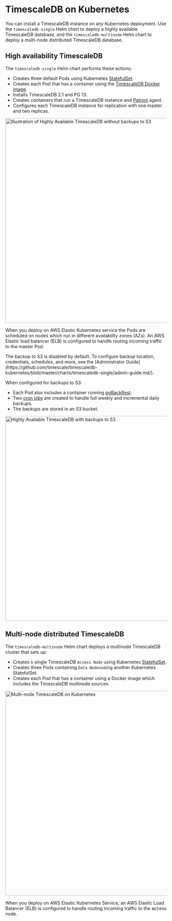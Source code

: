 # TimescaleDB on Kubernetes
You can install a TimescaleDB instance on any Kubernetes deployment. Use the `timescaledb-single` Helm chart to deploy a highly available TimescaleDB database, and the `timescaledb-multinode` Helm chart to deploy a multi-node distributed TimescaleDB database. 

## High availability TimescaleDB 
The `timescaledb-single` Helm chart performs these actions:

* Creates three default Pods using Kubernetes [StatefulSet](https://kubernetes.io/docs/concepts/workloads/controllers/statefulset/).
* Creates each Pod that has a container using the [TimescaleDB Docker image](https://github.com/timescale/timescaledb-docker-ha).
* Installs TimescaleDB 2.1 and PG 13.
* Creates containers that run a TimescaleDB instance and [Patroni](https://patroni.readthedocs.io/en/latest/) agent.
* Configures each TimescaleDB instance for replication with one master and two replicas.

<img class="main-content__illustration" src="https://s3.amazonaws.com/assets.timescale.com/docs/images/timescaledb-single.png" alt="Illustration of Highly Available TimescaleDB without backups to S3" width="640"/>

When you deploy on AWS Elastic Kubernetes service the Pods are scheduled on nodes which run in different availability zones (AZs). An AWS Elastic load balancer (ELB) is configured to handle routing incoming traffic to the master Pod.

<highlight type="note">
The backup to S3 is disabled by default. To configure backup location, credentials, schedules, and more, see the [Administrator Guide](https://github.com/timescale/timescaledb-kubernetes/blob/master/charts/timescaledb-single/admin-guide.md/).
</highlight>

When configured for backups to S3:
* Each Pod also includes a container running [pgBackRest](https://pgbackrest.org/).
* Two [cron jobs](https://kubernetes.io/docs/concepts/workloads/controllers/cron-jobs) are created to handle full weekly and incremental daily backups.
* The backups are stored in an S3 bucket.

<img class="main-content__illustration" src="https://s3.amazonaws.com/assets.timescale.com/docs/images/timescaledb-single-backups.png" alt="Highly Available TimescaleDB with backups to S3" width="640"/>

## Multi-node distributed TimescaleDB
The `timescaledb-multinode` Helm chart deploys a multinode TimescaleDB cluster that sets up:

- Creates s single TimescaleDB `Access Node` using Kubernetes [StatefulSet](https://kubernetes.io/docs/concepts/workloads/controllers/statefulset/).
- Creates three Pods containing `Data Nodes`using another Kubernetes StatefulSet.
- Creates each Pod that has a container using a Docker image which includes the TimescaleDB multinode sources.

<img class="main-content__illustration" src="https://s3.amazonaws.com/assets.timescale.com/docs/images/timescaledb-multi.png" alt="Multi-node TimescaleDB on Kubernetes" width="640"/>

When you deploy on AWS Elastic Kubernetes Service, an AWS Elastic Load Balancer (ELB) is configured to handle routing incoming traffic to the access node.
